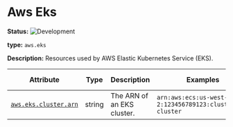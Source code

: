 <!-- NOTE: THIS FILE IS AUTOGENERATED. DO NOT EDIT BY HAND. -->
<!-- see templates/registry/markdown/entity_entry.md.j2 -->



# Aws Eks

**Status:** ![Development](https://img.shields.io/badge/-development-blue)

**type:** `aws.eks`

**Description:** Resources used by AWS Elastic Kubernetes Service (EKS).



| Attribute  | Type | Description  | Examples  | [Requirement Level](https://opentelemetry.io/docs/specs/semconv/general/attribute-requirement-level/) | Stability |
|---|---|---|---|---|---|
| [`aws.eks.cluster.arn`](../attributes-registry/aws.md) | string | The ARN of an EKS cluster. | `arn:aws:ecs:us-west-2:123456789123:cluster/my-cluster` | `Recommended` | ![Development](https://img.shields.io/badge/-development-blue) |


